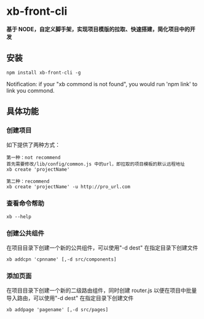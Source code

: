 # xb-front-cli

**基于 NODE，自定义脚手架，实现项目模版的拉取、快速搭建，简化项目中的开发**

## 安装

```
npm install xb-front-cli -g
```

Notification: if your "xb commond is not found", you would run 'npm link' to link you commond.

## 具体功能

### 创建项目

如下提供了两种方式：

```
第一种：not recommend
首先需要修改/lib/config/common.js 中的url，即拉取的项目模板的默认远程地址
xb create 'projectName'
```

```
第二种：recommend
xb create 'projectName' -u http://pro_url.com
```

### 查看命令帮助

```
xb --help
```

### 创建公共组件

在项目目录下创建一个新的公共组件，可以使用"-d dest" 在指定目录下创建文件

```
xb addcpn 'cpnname' [,-d src/components]
```

### 添加页面

在项目目录下创建一个新的二级路由组件，同时创建 router.js 以便在项目中批量导入路由，可以使用"-d dest" 在指定目录下创建文件

```
xb addpage 'pagename' [,-d src/pages]
```
